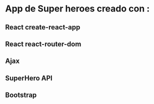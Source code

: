 # App de Super heroes creado con :
 
 ## React create-react-app
 ## React react-router-dom
 ## Ajax 
 ## SuperHero API
 ## Bootstrap

